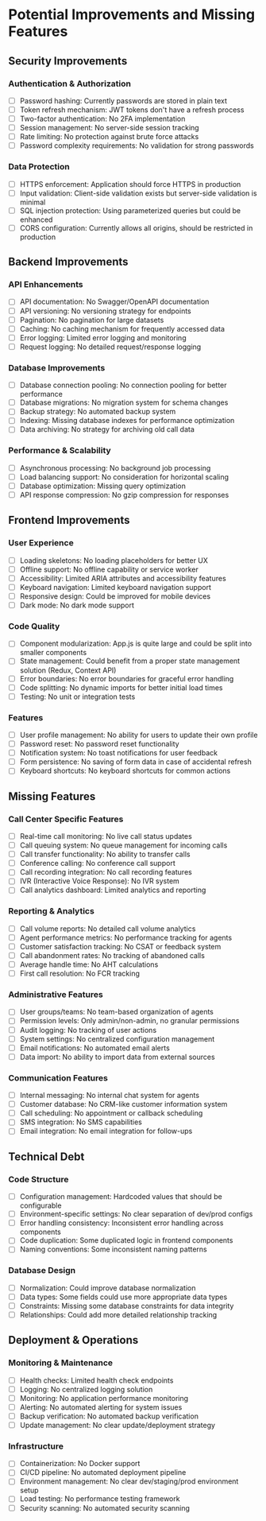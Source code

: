 # Potential Improvements and Missing Features

## Security Improvements

### Authentication & Authorization
- [ ] Password hashing: Currently passwords are stored in plain text
- [ ] Token refresh mechanism: JWT tokens don't have a refresh process
- [ ] Two-factor authentication: No 2FA implementation
- [ ] Session management: No server-side session tracking
- [ ] Rate limiting: No protection against brute force attacks
- [ ] Password complexity requirements: No validation for strong passwords

### Data Protection
- [ ] HTTPS enforcement: Application should force HTTPS in production
- [ ] Input validation: Client-side validation exists but server-side validation is minimal
- [ ] SQL injection protection: Using parameterized queries but could be enhanced
- [ ] CORS configuration: Currently allows all origins, should be restricted in production

## Backend Improvements

### API Enhancements
- [ ] API documentation: No Swagger/OpenAPI documentation
- [ ] API versioning: No versioning strategy for endpoints
- [ ] Pagination: No pagination for large datasets
- [ ] Caching: No caching mechanism for frequently accessed data
- [ ] Error logging: Limited error logging and monitoring
- [ ] Request logging: No detailed request/response logging

### Database Improvements
- [ ] Database connection pooling: No connection pooling for better performance
- [ ] Database migrations: No migration system for schema changes
- [ ] Backup strategy: No automated backup system
- [ ] Indexing: Missing database indexes for performance optimization
- [ ] Data archiving: No strategy for archiving old call data

### Performance & Scalability
- [ ] Asynchronous processing: No background job processing
- [ ] Load balancing support: No consideration for horizontal scaling
- [ ] Database optimization: Missing query optimization
- [ ] API response compression: No gzip compression for responses

## Frontend Improvements

### User Experience
- [ ] Loading skeletons: No loading placeholders for better UX
- [ ] Offline support: No offline capability or service worker
- [ ] Accessibility: Limited ARIA attributes and accessibility features
- [ ] Keyboard navigation: Limited keyboard navigation support
- [ ] Responsive design: Could be improved for mobile devices
- [ ] Dark mode: No dark mode support

### Code Quality
- [ ] Component modularization: App.js is quite large and could be split into smaller components
- [ ] State management: Could benefit from a proper state management solution (Redux, Context API)
- [ ] Error boundaries: No error boundaries for graceful error handling
- [ ] Code splitting: No dynamic imports for better initial load times
- [ ] Testing: No unit or integration tests

### Features
- [ ] User profile management: No ability for users to update their own profile
- [ ] Password reset: No password reset functionality
- [ ] Notification system: No toast notifications for user feedback
- [ ] Form persistence: No saving of form data in case of accidental refresh
- [ ] Keyboard shortcuts: No keyboard shortcuts for common actions

## Missing Features

### Call Center Specific Features
- [ ] Real-time call monitoring: No live call status updates
- [ ] Call queuing system: No queue management for incoming calls
- [ ] Call transfer functionality: No ability to transfer calls
- [ ] Conference calling: No conference call support
- [ ] Call recording integration: No call recording features
- [ ] IVR (Interactive Voice Response): No IVR system
- [ ] Call analytics dashboard: Limited analytics and reporting

### Reporting & Analytics
- [ ] Call volume reports: No detailed call volume analytics
- [ ] Agent performance metrics: No performance tracking for agents
- [ ] Customer satisfaction tracking: No CSAT or feedback system
- [ ] Call abandonment rates: No tracking of abandoned calls
- [ ] Average handle time: No AHT calculations
- [ ] First call resolution: No FCR tracking

### Administrative Features
- [ ] User groups/teams: No team-based organization of agents
- [ ] Permission levels: Only admin/non-admin, no granular permissions
- [ ] Audit logging: No tracking of user actions
- [ ] System settings: No centralized configuration management
- [ ] Email notifications: No automated email alerts
- [ ] Data import: No ability to import data from external sources

### Communication Features
- [ ] Internal messaging: No internal chat system for agents
- [ ] Customer database: No CRM-like customer information system
- [ ] Call scheduling: No appointment or callback scheduling
- [ ] SMS integration: No SMS capabilities
- [ ] Email integration: No email integration for follow-ups

## Technical Debt

### Code Structure
- [ ] Configuration management: Hardcoded values that should be configurable
- [ ] Environment-specific settings: No clear separation of dev/prod configs
- [ ] Error handling consistency: Inconsistent error handling across components
- [ ] Code duplication: Some duplicated logic in frontend components
- [ ] Naming conventions: Some inconsistent naming patterns

### Database Design
- [ ] Normalization: Could improve database normalization
- [ ] Data types: Some fields could use more appropriate data types
- [ ] Constraints: Missing some database constraints for data integrity
- [ ] Relationships: Could add more detailed relationship tracking

## Deployment & Operations

### Monitoring & Maintenance
- [ ] Health checks: Limited health check endpoints
- [ ] Logging: No centralized logging solution
- [ ] Monitoring: No application performance monitoring
- [ ] Alerting: No automated alerting for system issues
- [ ] Backup verification: No automated backup verification
- [ ] Update management: No clear update/deployment strategy

### Infrastructure
- [ ] Containerization: No Docker support
- [ ] CI/CD pipeline: No automated deployment pipeline
- [ ] Environment management: No clear dev/staging/prod environment setup
- [ ] Load testing: No performance testing framework
- [ ] Security scanning: No automated security scanning